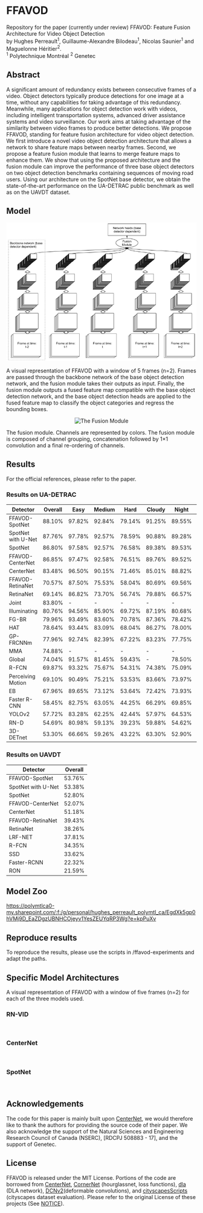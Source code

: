 # FFAVOD
Repository for the paper (currently under review) FFAVOD: Feature Fusion Architecture for Video Object Detection
<br> by Hughes Perreault<sup>1</sup>, Guillaume-Alexandre Bilodeau<sup>1</sup>, Nicolas Saunier<sup>1</sup> and Maguelonne Héritier<sup>2</sup>.
<br>
<sup>1</sup> Polytechnique Montréal
<sup>2</sup> Genetec <br>

## Abstract
A significant amount of redundancy exists between consecutive frames of a video. Object detectors typically produce detections for one image at a time, without any capabilities for taking advantage of this redundancy. Meanwhile, many applications for object detection work with videos, including intelligent transportation systems, advanced driver assistance systems and video surveillance. Our work aims at taking advantage of the similarity between video frames to produce better detections. We propose FFAVOD, standing for feature fusion architecture for video object detection. We first introduce a novel video object detection architecture that allows a network to share feature maps between nearby frames. Second, we propose a feature fusion module that learns to merge feature maps to enhance them. We show that using the proposed architecture and the fusion module can improve the performance of three base object detectors on two object detection benchmarks containing sequences of moving road users. Using our architecture on the SpotNet base detector, we obtain the state-of-the-art performance on the UA-DETRAC public benchmark as well as on the UAVDT dataset.


## Model
![Architecture](imgs/architecture.jpg "")

A visual representation of FFAVOD with a window of 5 frames (n=2). Frames are passed through the backbone network of the base object detection network, and the fusion module takes their outputs as input. Finally, the fusion module outputs a fused feature map compatible with the base object detection network, and the base object detection heads are applied to the fused feature map to classify the object categories and regress the bounding boxes.

<p align="center">
  <img src="https://github.com/hu64/FFAVOD/blob/master/imgs/fusion_module.jpg?raw=true" alt="The Fusion Module"/>
</p>

The fusion module. Channels are represented by colors. The fusion module  is  composed  of  channel  grouping,  concatenation  followed  by  1×1 convolution and a final re-ordering of channels.

## Results

For the official references, please refer to the paper.

### Results on UA-DETRAC

| Detector                                                 | Overall          | Easy             | Medium           | Hard             | Cloudy           | Night            | Rainy            | Sunny            |
|----------------------------------------------------------|------------------|------------------|------------------|------------------|------------------|------------------|------------------|------------------|
| FFAVOD-SpotNet                                           | 88.10% | 97.82% | 92.84% | 79.14% | 91.25% | 89.55% | 82.85% | 91.72%          |
| SpotNet with U-Net | 87.76%          | 97.78%          | 92.57%          | 78.59%          | 90.88%          | 89.28%          | 82.47%          | 91.83% |
| SpotNet                     | 86.80%          | 97.58%          | 92.57%          | 76.58%          | 89.38%          | 89.53%          | 80.93%          | 91.42%          |
| FFAVOD-CenterNet                                        | 86.85% | 97.47% | 92.58% | 76.51% | 89.76% | 89.52% | 80.80% | 90.91% |
| CenterNet             | 83.48%          | 96.50%          | 90.15%          | 71.46%          | 85.01%          | 88.82%          | 77.78%          | 88.73%          |
| FFAVOD-RetinaNet                                        | 70.57% | 87.50% | 75.53% | 58.04% | 80.69% | 69.56% | 56.15% | 83.60% |
| RetinaNet                  | 69.14%          | 86.82%          | 73.70%          | 56.74%          | 79.88%          | 66.57%          | 55.21%          | 82.09%          |
| Joint                           | 83.80% | -                | -                | -                | -                | -                | -                | -                |
| Illuminating               | 80.76%          | 94.56% | 85.90% | 69.72%          | 87.19%          | 80.68% | 71.06% | 89.74%          |
| FG-BR                      | 79.96%          | 93.49%          | 83.60%          | 70.78% | 87.36% | 78.42%          | 70.50%          | 89.8%  |
| HAT                           | 78.64%          | 93.44%          | 83.09%          | 68.04%          | 86.27%          | 78.00%          | 67.97%          | 88.78%          |
| GP-FRCNNm                      | 77.96%          | 92.74%          | 82.39%          | 67.22%          | 83.23%          | 77.75%          | 70.17%          | 86.56%          |
| MMA                                   | 74.88%          | -                | -                | -                | -                | -                | -                | -                |
| Global                            | 74.04%          | 91.57%          | 81.45%          | 59.43%          | -                | 78.50%          | 65.38%          | 83.53%          |
| R-FCN                         | 69.87%          | 93.32%          | 75.67%          | 54.31%          | 74.38%          | 75.09%          | 56.21%          | 84.08%          |
| Perceiving Motion             | 69.10%          | 90.49%          | 75.21%          | 53.53%          | 83.66%          | 73.97%          | 56.11%          | 72.15%          |
| EB                           | 67.96%          | 89.65%          | 73.12%          | 53.64%          | 72.42%          | 73.93%          | 53.40%          | 83.73%          |
| Faster R-CNN                       | 58.45%          | 82.75%          | 63.05%          | 44.25%          | 66.29%          | 69.85%          | 45.16%          | 62.34%          |
| YOLOv2                    | 57.72%          | 83.28%          | 62.25%          | 42.44%          | 57.97%          | 64.53%          | 47.84%          | 69.75%          |
| RN-D                          | 54.69%          | 80.98%          | 59.13%          | 39.23%          | 59.88%          | 54.62%          | 41.11%          | 77.53%          |
| 3D-DETnet                    | 53.30%          | 66.66%          | 59.26%          | 43.22%          | 63.30%          | 52.90%          | 44.27%          | 71.26%          |

### Results on UAVDT

| Detector                                                 | Overall          |
|----------------------------------------------------------|------------------|
| FFAVOD-SpotNet                                          | 53.76% |
| SpotNet with U-Net | 53.38%          |
| SpotNet            | 52.80%          |
| FFAVOD-CenterNet                                        | 52.07% |
| CenterNet       | 51.18%          |
| FFAVOD-RetinaNet                                        | 39.43% |
| RetinaNet                   | 38.26%          |
| LRF-NET                         | 37.81% |
| R-FCN                         | 34.35%          |
| SSD                                   | 33.62%          |
| Faster-RCNN                        | 22.32%          |
| RON                                  | 21.59%          |



## Model Zoo

https://polymtlca0-my.sharepoint.com/:f:/g/personal/hughes_perreault_polymtl_ca/EgdXk5gp0hVMj9D_EaZDgzUBNHCOjeyv1YesZEUYqRP3Wg?e=kpPuXv

## Reproduce results

To reproduce the results, please use the scripts in /ffavod-experiments and adapt the paths. 

## Specific Model Architectures
A visual representation of FFAVOD with a window of five frames (n=2) for each of the three models used.

### RN-VID
<p align="center">
  <img src="https://github.com/hu64/FFAVOD/blob/master/imgs/architecture_RN-VID.jpg?raw=true" alt=""/>
</p>

### CenterNet
<p align="center">
  <img src="https://github.com/hu64/FFAVOD/blob/master/imgs/architecture_CenterNet.jpg?raw=true" alt=""/>
</p>

### SpotNet
<p align="center">
  <img src="https://github.com/hu64/FFAVOD/blob/master/imgs/architecture_SpotNet.jpg?raw=true" alt=""/>
</p>

## Acknowledgements

The code for this paper is mainly built upon [CenterNet](https://github.com/xingyizhou/CenterNet), we would therefore like to thank the authors for providing the source code of their paper. We also acknowledge the support of the Natural Sciences and Engineering Research Council of Canada (NSERC), [RDCPJ 508883 - 17], and the support of Genetec.

## License

FFAVOD is released under the MIT License. Portions of the code are borrowed from [CenterNet](https://github.com/xingyizhou/CenterNet), [CornerNet](https://github.com/princeton-vl/CornerNet) (hourglassnet, loss functions), [dla](https://github.com/ucbdrive/dla) (DLA network), [DCNv2](https://github.com/CharlesShang/DCNv2)(deformable convolutions), and [cityscapesScripts](https://github.com/mcordts/cityscapesScripts) (cityscapes dataset evaluation). Please refer to the original License of these projects (See [NOTICE](NOTICE)).
